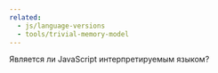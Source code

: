 ```yaml
---
related:
  - js/language-versions
  - tools/trivial-memory-model
---
```


Является ли JavaScript интерпретируемым языком?
